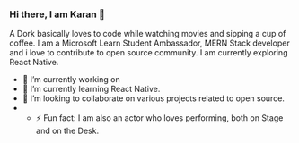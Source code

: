 ### Hi there, I am Karan 👋

 A Dork basically loves to code while watching movies and sipping a cup of coffee.
 I am a Microsoft Learn Student Ambassador, MERN Stack developer and i love to contribute to open source community. I am currently exploring React Native.

- 🔭 I’m currently working on 
- 🌱 I’m currently learning React Native. 
- 👯 I’m looking to collaborate on various projects related to open source.
- - ⚡ Fun fact: I am also an actor who loves performing, both on Stage and on the Desk.
<!--
**Karan-29/Karan-29** is a ✨ _special_ ✨ repository because its `README.md` (this file) appears on your GitHub profile.

Here are some ideas to get you started:

- 🔭 I’m currently working on 
- 🌱 I’m currently learning React Native. 
- 👯 I’m looking to collaborate on various projects related to open source.
- 🤔 I’m looking for help with ...
- 💬 Ask me about ...
- 📫 How to reach me: ...
- 😄 Pronouns: ...
- ⚡ Fun fact: I am also an actor who loves performing, both on Stage and on the Desk.
-->
